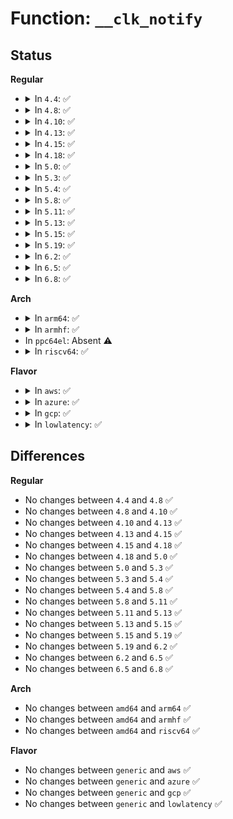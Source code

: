 # Function: <code>__clk_notify</code>

## Status
<b>Regular</b>
<ul>
<li>
<details>
<summary>In <code>4.4</code>: ✅</summary>

```c
int __clk_notify(struct clk_core *core, long unsigned int msg, long unsigned int old_rate, long unsigned int new_rate);
```

**Collision:** Unique Static

**Inline:** No

**Transformation:** False

**Instances:**

```
In drivers/clk/clk.c (ffffffff816e4b60)
Location: drivers/clk/clk.c:905
Inline: False
Direct callers:
  - drivers/clk/clk.c:__clk_recalc_rates
  - drivers/clk/clk.c:clk_propagate_rate_change
  - drivers/clk/clk.c:__clk_speculate_rates
  - drivers/clk/clk.c:clk_change_rate
```
**Symbols:**

```
ffffffff816e4b60-ffffffff816e4bff: __clk_notify (STB_LOCAL)
```
</details>
</li>
<li>
<details>
<summary>In <code>4.8</code>: ✅</summary>

```c
int __clk_notify(struct clk_core *core, long unsigned int msg, long unsigned int old_rate, long unsigned int new_rate);
```

**Collision:** Unique Static

**Inline:** No

**Transformation:** False

**Instances:**

```
In drivers/clk/clk.c (ffffffff81749320)
Location: drivers/clk/clk.c:954
Inline: False
Direct callers:
  - drivers/clk/clk.c:clk_change_rate
  - drivers/clk/clk.c:clk_propagate_rate_change
  - drivers/clk/clk.c:__clk_speculate_rates
  - drivers/clk/clk.c:__clk_recalc_rates
```
**Symbols:**

```
ffffffff81749320-ffffffff817493bf: __clk_notify (STB_LOCAL)
```
</details>
</li>
<li>
<details>
<summary>In <code>4.10</code>: ✅</summary>

```c
int __clk_notify(struct clk_core *core, long unsigned int msg, long unsigned int old_rate, long unsigned int new_rate);
```

**Collision:** Unique Static

**Inline:** No

**Transformation:** False

**Instances:**

```
In drivers/clk/clk.c (ffffffff81531ba0)
Location: drivers/clk/clk.c:954
Inline: False
Direct callers:
  - drivers/clk/clk.c:clk_change_rate
  - drivers/clk/clk.c:clk_propagate_rate_change
  - drivers/clk/clk.c:__clk_speculate_rates
  - drivers/clk/clk.c:__clk_recalc_rates
```
**Symbols:**

```
ffffffff81531ba0-ffffffff81531c3f: __clk_notify (STB_LOCAL)
```
</details>
</li>
<li>
<details>
<summary>In <code>4.13</code>: ✅</summary>

```c
int __clk_notify(struct clk_core *core, long unsigned int msg, long unsigned int old_rate, long unsigned int new_rate);
```

**Collision:** Unique Static

**Inline:** No

**Transformation:** False

**Instances:**

```
In drivers/clk/clk.c (ffffffff81544cd0)
Location: drivers/clk/clk.c:954
Inline: False
Direct callers:
  - drivers/clk/clk.c:clk_change_rate
  - drivers/clk/clk.c:clk_propagate_rate_change
  - drivers/clk/clk.c:__clk_speculate_rates
  - drivers/clk/clk.c:__clk_recalc_rates
```
**Symbols:**

```
ffffffff81544cd0-ffffffff81544d74: __clk_notify (STB_LOCAL)
```
</details>
</li>
<li>
<details>
<summary>In <code>4.15</code>: ✅</summary>

```c
int __clk_notify(struct clk_core *core, long unsigned int msg, long unsigned int old_rate, long unsigned int new_rate);
```

**Collision:** Unique Static

**Inline:** No

**Transformation:** False

**Instances:**

```
In drivers/clk/clk.c (ffffffff815a80b0)
Location: drivers/clk/clk.c:1027
Inline: False
Direct callers:
  - drivers/clk/clk.c:clk_change_rate
  - drivers/clk/clk.c:clk_propagate_rate_change
  - drivers/clk/clk.c:__clk_speculate_rates
  - drivers/clk/clk.c:__clk_recalc_rates
```
**Symbols:**

```
ffffffff815a80b0-ffffffff815a8154: __clk_notify (STB_LOCAL)
```
</details>
</li>
<li>
<details>
<summary>In <code>4.18</code>: ✅</summary>

```c
int __clk_notify(struct clk_core *core, long unsigned int msg, long unsigned int old_rate, long unsigned int new_rate);
```

**Collision:** Unique Static

**Inline:** No

**Transformation:** False

**Instances:**

```
In drivers/clk/clk.c (ffffffff815dfeb0)
Location: drivers/clk/clk.c:1236
Inline: False
Direct callers:
  - drivers/clk/clk.c:clk_change_rate
  - drivers/clk/clk.c:clk_propagate_rate_change
  - drivers/clk/clk.c:__clk_speculate_rates
  - drivers/clk/clk.c:__clk_recalc_rates
```
**Symbols:**

```
ffffffff815dfeb0-ffffffff815dff54: __clk_notify (STB_LOCAL)
```
</details>
</li>
<li>
<details>
<summary>In <code>5.0</code>: ✅</summary>

```c
int __clk_notify(struct clk_core *core, long unsigned int msg, long unsigned int old_rate, long unsigned int new_rate);
```

**Collision:** Unique Static

**Inline:** No

**Transformation:** False

**Instances:**

```
In drivers/clk/clk.c (ffffffff815f9df0)
Location: drivers/clk/clk.c:1342
Inline: False
Direct callers:
  - drivers/clk/clk.c:clk_change_rate
  - drivers/clk/clk.c:clk_propagate_rate_change
  - drivers/clk/clk.c:__clk_speculate_rates
  - drivers/clk/clk.c:__clk_recalc_rates
```
**Symbols:**

```
ffffffff815f9df0-ffffffff815f9e94: __clk_notify (STB_LOCAL)
```
</details>
</li>
<li>
<details>
<summary>In <code>5.3</code>: ✅</summary>

```c
int __clk_notify(struct clk_core *core, long unsigned int msg, long unsigned int old_rate, long unsigned int new_rate);
```

**Collision:** Unique Static

**Inline:** No

**Transformation:** False

**Instances:**

```
In drivers/clk/clk.c (ffffffff8162c1b0)
Location: drivers/clk/clk.c:1460
Inline: False
Direct callers:
  - drivers/clk/clk.c:clk_change_rate
  - drivers/clk/clk.c:clk_propagate_rate_change
  - drivers/clk/clk.c:__clk_speculate_rates
  - drivers/clk/clk.c:__clk_recalc_rates
```
**Symbols:**

```
ffffffff8162c1b0-ffffffff8162c254: __clk_notify (STB_LOCAL)
```
</details>
</li>
<li>
<details>
<summary>In <code>5.4</code>: ✅</summary>

```c
int __clk_notify(struct clk_core *core, long unsigned int msg, long unsigned int old_rate, long unsigned int new_rate);
```

**Collision:** Unique Static

**Inline:** No

**Transformation:** False

**Instances:**

```
In drivers/clk/clk.c (ffffffff8164d720)
Location: drivers/clk/clk.c:1468
Inline: False
Direct callers:
  - drivers/clk/clk.c:clk_change_rate
  - drivers/clk/clk.c:clk_propagate_rate_change
  - drivers/clk/clk.c:__clk_speculate_rates
  - drivers/clk/clk.c:__clk_recalc_rates
```
**Symbols:**

```
ffffffff8164d720-ffffffff8164d7c4: __clk_notify (STB_LOCAL)
```
</details>
</li>
<li>
<details>
<summary>In <code>5.8</code>: ✅</summary>

```c
int __clk_notify(struct clk_core *core, long unsigned int msg, long unsigned int old_rate, long unsigned int new_rate);
```

**Collision:** Unique Static

**Inline:** No

**Transformation:** False

**Instances:**

```
In drivers/clk/clk.c (ffffffff816fc2f0)
Location: drivers/clk/clk.c:1472
Inline: False
Direct callers:
  - drivers/clk/clk.c:clk_change_rate
  - drivers/clk/clk.c:clk_propagate_rate_change
  - drivers/clk/clk.c:__clk_speculate_rates
  - drivers/clk/clk.c:__clk_recalc_rates
```
**Symbols:**

```
ffffffff816fc2f0-ffffffff816fc39b: __clk_notify (STB_LOCAL)
```
</details>
</li>
<li>
<details>
<summary>In <code>5.11</code>: ✅</summary>

```c
int __clk_notify(struct clk_core *core, long unsigned int msg, long unsigned int old_rate, long unsigned int new_rate);
```

**Collision:** Unique Static

**Inline:** No

**Transformation:** False

**Instances:**

```
In drivers/clk/clk.c (ffffffff817191f0)
Location: drivers/clk/clk.c:1481
Inline: False
Direct callers:
  - drivers/clk/clk.c:clk_change_rate
  - drivers/clk/clk.c:clk_propagate_rate_change
  - drivers/clk/clk.c:__clk_speculate_rates
  - drivers/clk/clk.c:__clk_recalc_rates
```
**Symbols:**

```
ffffffff817191f0-ffffffff8171929b: __clk_notify (STB_LOCAL)
```
</details>
</li>
<li>
<details>
<summary>In <code>5.13</code>: ✅</summary>

```c
int __clk_notify(struct clk_core *core, long unsigned int msg, long unsigned int old_rate, long unsigned int new_rate);
```

**Collision:** Unique Static

**Inline:** No

**Transformation:** False

**Instances:**

```
In drivers/clk/clk.c (ffffffff816fa500)
Location: drivers/clk/clk.c:1502
Inline: False
Direct callers:
  - drivers/clk/clk.c:clk_change_rate
  - drivers/clk/clk.c:clk_propagate_rate_change
  - drivers/clk/clk.c:__clk_speculate_rates
  - drivers/clk/clk.c:__clk_recalc_rates
```
**Symbols:**

```
ffffffff816fa500-ffffffff816fa5a4: __clk_notify (STB_LOCAL)
```
</details>
</li>
<li>
<details>
<summary>In <code>5.15</code>: ✅</summary>

```c
int __clk_notify(struct clk_core *core, long unsigned int msg, long unsigned int old_rate, long unsigned int new_rate);
```

**Collision:** Unique Static

**Inline:** No

**Transformation:** False

**Instances:**

```
In drivers/clk/clk.c (ffffffff81774a40)
Location: drivers/clk/clk.c:1502
Inline: False
Direct callers:
  - drivers/clk/clk.c:clk_change_rate
  - drivers/clk/clk.c:clk_propagate_rate_change
  - drivers/clk/clk.c:__clk_speculate_rates
  - drivers/clk/clk.c:__clk_recalc_rates
```
**Symbols:**

```
ffffffff81774a40-ffffffff81774ae4: __clk_notify (STB_LOCAL)
```
</details>
</li>
<li>
<details>
<summary>In <code>5.19</code>: ✅</summary>

```c
int __clk_notify(struct clk_core *core, long unsigned int msg, long unsigned int old_rate, long unsigned int new_rate);
```

**Collision:** Unique Static

**Inline:** No

**Transformation:** False

**Instances:**

```
In drivers/clk/clk.c (ffffffff818aa6f0)
Location: drivers/clk/clk.c:1516
Inline: False
Direct callers:
  - drivers/clk/clk.c:clk_change_rate
  - drivers/clk/clk.c:clk_propagate_rate_change
  - drivers/clk/clk.c:__clk_speculate_rates
  - drivers/clk/clk.c:__clk_recalc_rates
```
**Symbols:**

```
ffffffff818aa6f0-ffffffff818aa7a8: __clk_notify (STB_LOCAL)
```
</details>
</li>
<li>
<details>
<summary>In <code>6.2</code>: ✅</summary>

```c
int __clk_notify(struct clk_core *core, long unsigned int msg, long unsigned int old_rate, long unsigned int new_rate);
```

**Collision:** Unique Static

**Inline:** No

**Transformation:** False

**Instances:**

```
In drivers/clk/clk.c (ffffffff819f5b80)
Location: drivers/clk/clk.c:1691
Inline: False
Direct callers:
  - drivers/clk/clk.c:clk_change_rate
  - drivers/clk/clk.c:clk_propagate_rate_change
  - drivers/clk/clk.c:__clk_speculate_rates
  - drivers/clk/clk.c:__clk_recalc_rates
```
**Symbols:**

```
ffffffff819f5b80-ffffffff819f5c38: __clk_notify (STB_LOCAL)
```
</details>
</li>
<li>
<details>
<summary>In <code>6.5</code>: ✅</summary>

```c
int __clk_notify(struct clk_core *core, long unsigned int msg, long unsigned int old_rate, long unsigned int new_rate);
```

**Collision:** Unique Static

**Inline:** No

**Transformation:** False

**Instances:**

```
In drivers/clk/clk.c (ffffffff81a3e300)
Location: drivers/clk/clk.c:1736
Inline: False
Direct callers:
  - drivers/clk/clk.c:clk_change_rate
  - drivers/clk/clk.c:clk_propagate_rate_change
  - drivers/clk/clk.c:__clk_speculate_rates
  - drivers/clk/clk.c:__clk_recalc_rates
```
**Symbols:**

```
ffffffff81a3e300-ffffffff81a3e3b8: __clk_notify (STB_LOCAL)
```
</details>
</li>
<li>
<details>
<summary>In <code>6.8</code>: ✅</summary>

```c
int __clk_notify(struct clk_core *core, long unsigned int msg, long unsigned int old_rate, long unsigned int new_rate);
```

**Collision:** Unique Static

**Inline:** No

**Transformation:** False

**Instances:**

```
In drivers/clk/clk.c (ffffffff81a89bf0)
Location: drivers/clk/clk.c:1736
Inline: False
Direct callers:
  - drivers/clk/clk.c:clk_change_rate
  - drivers/clk/clk.c:clk_propagate_rate_change
  - drivers/clk/clk.c:__clk_speculate_rates
  - drivers/clk/clk.c:__clk_recalc_rates
```
**Symbols:**

```
ffffffff81a89bf0-ffffffff81a89ca8: __clk_notify (STB_LOCAL)
```
</details>
</li>
</ul>
<b>Arch</b>
<ul>
<li>
<details>
<summary>In <code>arm64</code>: ✅</summary>

```c
int __clk_notify(struct clk_core *core, long unsigned int msg, long unsigned int old_rate, long unsigned int new_rate);
```

**Collision:** Unique Static

**Inline:** No

**Transformation:** False

**Instances:**

```
In drivers/clk/clk.c (ffff8000107bc2f8)
Location: drivers/clk/clk.c:1468
Inline: False
Direct callers:
  - drivers/clk/clk.c:clk_change_rate
  - drivers/clk/clk.c:clk_propagate_rate_change
  - drivers/clk/clk.c:__clk_speculate_rates
  - drivers/clk/clk.c:__clk_recalc_rates
```
**Symbols:**

```
ffff8000107bc2f8-ffff8000107bc3bc: __clk_notify (STB_LOCAL)
```
</details>
</li>
<li>
<details>
<summary>In <code>armhf</code>: ✅</summary>

```c
int __clk_notify(struct clk_core *core, long unsigned int msg, long unsigned int old_rate, long unsigned int new_rate);
```

**Collision:** Unique Static

**Inline:** No

**Transformation:** False

**Instances:**

```
In drivers/clk/clk.c (c08e878c)
Location: drivers/clk/clk.c:1468
Inline: False
Direct callers:
  - drivers/clk/clk.c:clk_change_rate
  - drivers/clk/clk.c:clk_propagate_rate_change
  - drivers/clk/clk.c:__clk_speculate_rates
  - drivers/clk/clk.c:__clk_recalc_rates
```
**Symbols:**

```
c08e878c-c08e8848: __clk_notify (STB_LOCAL)
```
</details>
</li>
<li>
In <code>ppc64el</code>: Absent ⚠️
</li>
<li>
<details>
<summary>In <code>riscv64</code>: ✅</summary>

```c
int __clk_notify(struct clk_core *core, long unsigned int msg, long unsigned int old_rate, long unsigned int new_rate);
```

**Collision:** Unique Static

**Inline:** No

**Transformation:** False

**Instances:**

```
In drivers/clk/clk.c (ffffffe00050b696)
Location: drivers/clk/clk.c:1468
Inline: False
Direct callers:
  - drivers/clk/clk.c:clk_change_rate
  - drivers/clk/clk.c:clk_propagate_rate_change
  - drivers/clk/clk.c:__clk_speculate_rates
  - drivers/clk/clk.c:__clk_recalc_rates
```
**Symbols:**

```
ffffffe00050b696-ffffffe00050b724: __clk_notify (STB_LOCAL)
```
</details>
</li>
</ul>
<b>Flavor</b>
<ul>
<li>
<details>
<summary>In <code>aws</code>: ✅</summary>

```c
int __clk_notify(struct clk_core *core, long unsigned int msg, long unsigned int old_rate, long unsigned int new_rate);
```

**Collision:** Unique Static

**Inline:** No

**Transformation:** False

**Instances:**

```
In drivers/clk/clk.c (ffffffff81613780)
Location: drivers/clk/clk.c:1468
Inline: False
Direct callers:
  - drivers/clk/clk.c:clk_change_rate
  - drivers/clk/clk.c:clk_propagate_rate_change
  - drivers/clk/clk.c:__clk_speculate_rates
  - drivers/clk/clk.c:__clk_recalc_rates
```
**Symbols:**

```
ffffffff81613780-ffffffff81613824: __clk_notify (STB_LOCAL)
```
</details>
</li>
<li>
<details>
<summary>In <code>azure</code>: ✅</summary>

```c
int __clk_notify(struct clk_core *core, long unsigned int msg, long unsigned int old_rate, long unsigned int new_rate);
```

**Collision:** Unique Static

**Inline:** No

**Transformation:** False

**Instances:**

```
In drivers/clk/clk.c (ffffffff81607cb0)
Location: drivers/clk/clk.c:1468
Inline: False
Direct callers:
  - drivers/clk/clk.c:clk_change_rate
  - drivers/clk/clk.c:clk_propagate_rate_change
  - drivers/clk/clk.c:__clk_speculate_rates
  - drivers/clk/clk.c:__clk_recalc_rates
```
**Symbols:**

```
ffffffff81607cb0-ffffffff81607d54: __clk_notify (STB_LOCAL)
```
</details>
</li>
<li>
<details>
<summary>In <code>gcp</code>: ✅</summary>

```c
int __clk_notify(struct clk_core *core, long unsigned int msg, long unsigned int old_rate, long unsigned int new_rate);
```

**Collision:** Unique Static

**Inline:** No

**Transformation:** False

**Instances:**

```
In drivers/clk/clk.c (ffffffff81641560)
Location: drivers/clk/clk.c:1468
Inline: False
Direct callers:
  - drivers/clk/clk.c:clk_change_rate
  - drivers/clk/clk.c:clk_propagate_rate_change
  - drivers/clk/clk.c:__clk_speculate_rates
  - drivers/clk/clk.c:__clk_recalc_rates
```
**Symbols:**

```
ffffffff81641560-ffffffff81641604: __clk_notify (STB_LOCAL)
```
</details>
</li>
<li>
<details>
<summary>In <code>lowlatency</code>: ✅</summary>

```c
int __clk_notify(struct clk_core *core, long unsigned int msg, long unsigned int old_rate, long unsigned int new_rate);
```

**Collision:** Unique Static

**Inline:** No

**Transformation:** False

**Instances:**

```
In drivers/clk/clk.c (ffffffff8165b940)
Location: drivers/clk/clk.c:1468
Inline: False
Direct callers:
  - drivers/clk/clk.c:clk_change_rate
  - drivers/clk/clk.c:clk_propagate_rate_change
  - drivers/clk/clk.c:__clk_speculate_rates
  - drivers/clk/clk.c:__clk_recalc_rates
```
**Symbols:**

```
ffffffff8165b940-ffffffff8165b9e4: __clk_notify (STB_LOCAL)
```
</details>
</li>
</ul>

## Differences
<b>Regular</b>
<ul>
<li>
No changes between <code>4.4</code> and <code>4.8</code> ✅
</li>
<li>
No changes between <code>4.8</code> and <code>4.10</code> ✅
</li>
<li>
No changes between <code>4.10</code> and <code>4.13</code> ✅
</li>
<li>
No changes between <code>4.13</code> and <code>4.15</code> ✅
</li>
<li>
No changes between <code>4.15</code> and <code>4.18</code> ✅
</li>
<li>
No changes between <code>4.18</code> and <code>5.0</code> ✅
</li>
<li>
No changes between <code>5.0</code> and <code>5.3</code> ✅
</li>
<li>
No changes between <code>5.3</code> and <code>5.4</code> ✅
</li>
<li>
No changes between <code>5.4</code> and <code>5.8</code> ✅
</li>
<li>
No changes between <code>5.8</code> and <code>5.11</code> ✅
</li>
<li>
No changes between <code>5.11</code> and <code>5.13</code> ✅
</li>
<li>
No changes between <code>5.13</code> and <code>5.15</code> ✅
</li>
<li>
No changes between <code>5.15</code> and <code>5.19</code> ✅
</li>
<li>
No changes between <code>5.19</code> and <code>6.2</code> ✅
</li>
<li>
No changes between <code>6.2</code> and <code>6.5</code> ✅
</li>
<li>
No changes between <code>6.5</code> and <code>6.8</code> ✅
</li>
</ul>
<b>Arch</b>
<ul>
<li>
No changes between <code>amd64</code> and <code>arm64</code> ✅
</li>
<li>
No changes between <code>amd64</code> and <code>armhf</code> ✅
</li>
<li>
No changes between <code>amd64</code> and <code>riscv64</code> ✅
</li>
</ul>
<b>Flavor</b>
<ul>
<li>
No changes between <code>generic</code> and <code>aws</code> ✅
</li>
<li>
No changes between <code>generic</code> and <code>azure</code> ✅
</li>
<li>
No changes between <code>generic</code> and <code>gcp</code> ✅
</li>
<li>
No changes between <code>generic</code> and <code>lowlatency</code> ✅
</li>
</ul>
